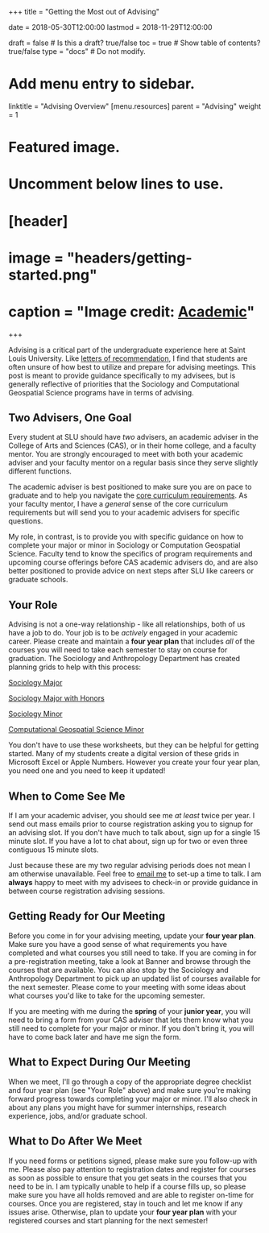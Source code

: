 +++
title = "Getting the Most out of Advising"

date = 2018-05-30T12:00:00
lastmod = 2018-11-29T12:00:00

draft = false  # Is this a draft? true/false
toc = true  # Show table of contents? true/false
type = "docs"  # Do not modify.

# Add menu entry to sidebar.
linktitle = "Advising Overview"
[menu.resources]
  parent = "Advising"
  weight = 1

# Featured image.
# Uncomment below lines to use.
# [header]
# image = "headers/getting-started.png"
# caption = "Image credit: [**Academic**](https://github.com/gcushen/hugo-academic/)"
+++

Advising is a critical part of the undergraduate experience here at Saint Louis University. Like [letters of recommendation](/resources/letters), I find that students are often unsure of how best to utilize and prepare for advising meetings. This post is meant to provide guidance specifically to my advisees, but is generally reflective of priorities that the Sociology and Computational Geospatial Science programs have in terms of advising. 

## Two Advisers, One Goal

Every student at SLU should have *two* advisers, an academic adviser in the College of Arts and Sciences (CAS), or in their home college, and a faculty mentor. You are strongly encouraged to meet with both your academic adviser and your faculty mentor on a regular basis since they serve slightly different functions. 

The academic adviser is best positioned to make sure you are on pace to graduate and to help you navigate the [core curriculum requirements](https://www.slu.edu/arts-and-sciences/student-resources/core-curriculum/core-requirements.php). As your faculty mentor, I have a *general* sense of the core curriculum requirements but will send you to your academic advisers for specific questions.

My role, in contrast, is to provide you with specific guidance on how to complete your major or minor in Sociology or Computation Geospatial Science. Faculty tend to know the specifics of program requirements and upcoming course offerings before CAS academic advisers do, and are also better positioned to provide advice on next steps after SLU like careers or graduate schools.

## Your Role
Advising is not a one-way relationship - like all relationships, both of us have a job to do. Your job is to be *actively* engaged in your academic career. Please create and maintain a **four year plan** that includes *all* of the courses you will need to take each semester to stay on course for graduation. The Sociology and Anthropology Department has created planning grids to help with this process:

<a class="btn btn-primary btn-outline btn-xs{{end}}" href="/files/advising/SocPlanner.pdf" target="_blank"> <i class="fa fa-file-text" aria-hidden="true"></i> Sociology Major </a> 

<a class="btn btn-primary btn-outline btn-xs{{end}}" href="/files/advising/SocHonorsPlanner.pdf" target="_blank"> <i class="fa fa-file-text" aria-hidden="true"></i> Sociology Major with Honors </a> 

<a class="btn btn-primary btn-outline btn-xs{{end}}" href="/files/advising/SocMinorPlanner.pdf" target="_blank"> <i class="fa fa-file-text" aria-hidden="true"></i> Sociology Minor </a> 

<a class="btn btn-primary btn-outline btn-xs{{end}}" href="/files/advising/GISPlanner.pdf" target="_blank"> <i class="fa fa-file-text" aria-hidden="true"></i> Computational Geospatial Science Minor </a>

You don't have to use these worksheets, but they can be helpful for getting started. Many of my students create a digital version of these grids in Microsoft Excel or Apple Numbers. However you create your four year plan, you need one and you need to keep it updated!

## When to Come See Me
If I am your academic adviser, you should see me *at least* twice per year. I send out mass emails prior to course registration asking you to signup for an advising slot. If you don't have much to talk about, sign up for a single 15 minute slot. If you have a lot to chat about, sign up for two or even three contiguous 15 minute slots. 

Just because these are my two regular advising periods does not mean I am otherwise unavailable. Feel free to [email me](mailto:chris.prener@slu.edu) to set-up a time to talk. I am **always** happy to meet with my advisees to check-in or provide guidance in between course registration advising sessions.

## Getting Ready for Our Meeting
Before you come in for your advising meeting, update your **four year plan**. Make sure you have a good sense of what requirements you have completed and what courses you still need to take. If you are coming in for a pre-registration meeting, take a look at Banner and browse through the courses that are available. You can also stop by the Sociology and Anthropology Department to pick up an updated list of courses available for the next semester. Please come to your meeting with some ideas about what courses you'd like to take for the upcoming semester.

If you are meeting with me during the **spring** of your **junior year**, you will need to bring a form from your CAS adviser that lets them know what you still need to complete for your major or minor. If you don't bring it, you will have to come back later and have me sign the form.

## What to Expect During Our Meeting
When we meet, I'll go through a copy of the appropriate degree checklist and four year plan (see "Your Role" above) and make sure you're making forward progress towards completing your major or minor. I'll also check in about any plans you might have for summer internships, research experience, jobs, and/or graduate school.

## What to Do After We Meet
If you need forms or petitions signed, please make sure you follow-up with me. Please also pay attention to registration dates and register for courses as soon as possible to ensure that you get seats in the courses that you need to be in. I am typically unable to help if a course fills up, so please make sure you have all holds removed and are able to register on-time for courses. Once you are registered, stay in touch and let me know if any issues arise. Otherwise, plan to update your **four year plan** with your registered courses and start planning for the next semester!